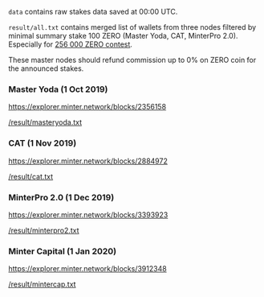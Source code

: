 `data` contains raw stakes data saved at 00:00 UTC.

`result/all.txt` contains merged list of wallets from three nodes filtered by minimal summary stake 100 ZERO (Master Yoda, CAT, MinterPro 2.0). Especially for [256 000 ZERO contest](https://t.me/mintercap/146).

These master nodes should refund commission up to 0% on ZERO coin for the announced stakes.
 
### Master Yoda (1 Oct 2019)
https://explorer.minter.network/blocks/2356158

[/result/masteryoda.txt](https://github.com/mintercap/zero_stakes/blob/master/result/masteryoda.txt)

### CAT (1 Nov 2019)
https://explorer.minter.network/blocks/2884972

[/result/cat.txt](https://github.com/mintercap/zero_stakes/blob/master/result/cat.txt)

### MinterPro 2.0 (1 Dec 2019)
https://explorer.minter.network/blocks/3393923

[/result/minterpro2.txt](https://github.com/mintercap/zero_stakes/blob/master/result/minterpro2.txt)

### Minter Capital (1 Jan 2020)
https://explorer.minter.network/blocks/3912348

[/result/mintercap.txt](https://github.com/mintercap/zero_stakes/blob/master/result/mintercap.txt)
